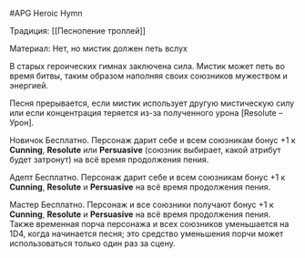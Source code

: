 #APG
Heroic Hymn

Традиция: [[Песнопение троллей]] 

Материал: Нет, но мистик должен петь вслух 

В старых героических гимнах заключена сила. Мистик может петь во время битвы, таким образом наполняя своих союзников мужеством и энергией. 

Песня прерывается, если мистик использует другую мистическую силу или если концентрация теряется из-за полученного урона [Resolute –Урон]. 

Новичок Бесплатно. Персонаж дарит себе и всем союзникам бонус +1 к **Cunning**, **Resolute** или **Persuasive** (союзник выбирает, какой атрибут будет затронут) на всё время продолжения пения. 

Адепт Бесплатно. Персонаж дарит себе и всем союзникам бонус +1 к **Cunning**, **Resolute** и **Persuasive** на всё время продолжения пения. 

Мастер Бесплатно. Персонаж и все союзники получают бонус +1 к **Cunning**, **Resolute** и **Persuasive** на всё время продолжения пения. Также временная порча персонажа и всех союзников уменьшается на 1D4, когда начинается песня; это средство уменьшения порчи может использоваться только один раз за сцену. 
